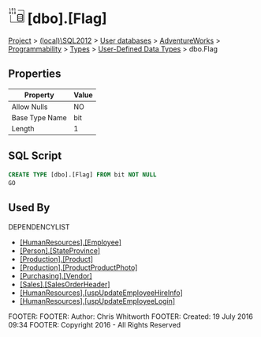 
# ![User-Defined Data Types](../../../../../../Images/UserDefinedDataType32.png) [dbo].[Flag]

[Project](../../../../../../index.md) > [(local)\\SQL2012](../../../../../index.md) > [User databases](../../../../index.md) > [AdventureWorks](../../../index.md) > [Programmability](../../index.md) > [Types](../index.md) > [User-Defined Data Types](User-Defined_Data_Types_.md) > dbo.Flag

## <a name="#properties"></a>Properties

| Property | Value |
|---|---|
| Allow Nulls | NO |
| Base Type Name | bit |
| Length | 1 |


## <a name="#sqlscript"></a>SQL Script
```sql
CREATE TYPE [dbo].[Flag] FROM bit NOT NULL
GO

```

## <a name="#usedby"></a>Used By
DEPENDENCYLIST
* [[HumanResources].[Employee]](../../../Tables/Employee.md)
* [[Person].[StateProvince]](../../../Tables/StateProvince.md)
* [[Production].[Product]](../../../Tables/Product.md)
* [[Production].[ProductProductPhoto]](../../../Tables/ProductProductPhoto.md)
* [[Purchasing].[Vendor]](../../../Tables/Vendor.md)
* [[Sales].[SalesOrderHeader]](../../../Tables/SalesOrderHeader.md)
* [[HumanResources].[uspUpdateEmployeeHireInfo]](../../Stored_Procedures/uspUpdateEmployeeHireInfo.md)
* [[HumanResources].[uspUpdateEmployeeLogin]](../../Stored_Procedures/uspUpdateEmployeeLogin.md)

FOOTER: FOOTER: Author:  Chris Whitworth
FOOTER: Created: 19 July 2016 09:34
FOOTER: Copyright 2016 - All Rights Reserved

